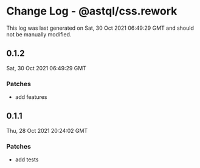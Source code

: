 # Change Log - @astql/css.rework

This log was last generated on Sat, 30 Oct 2021 06:49:29 GMT and should not be manually modified.

## 0.1.2
Sat, 30 Oct 2021 06:49:29 GMT

### Patches

- add features

## 0.1.1
Thu, 28 Oct 2021 20:24:02 GMT

### Patches

- add tests

